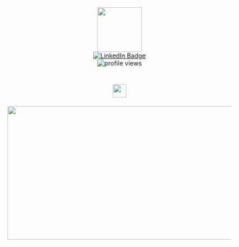 <div id="header" align="center">
  <img src="https://media.giphy.com/media/M9gbBd9nbDrOTu1Mqx/giphy.gif" width="100"/>
</div>

<div id="badges" align="center">
  <a href="https://www.linkedin.com/in/vicky-kimani-171202207/">
    <img src="https://img.shields.io/badge/LinkedIn-blue?style=for-the-badge&logo=linkedin&logoColor=white" alt="LinkedIn Badge">
  </a>
</div>

<div id="views" align="center">
  <img src="https://komarev.com/ghpvc/?username=vickykimani&style=flat-square&color=blue" alt="profile views"/>
</div>

<h1 id="headerr" align="center">
  <img src="https://media.giphy.com/media/IcJ6n6VJNjRNS/giphy.gif" width="30px"/>
</h1>

<div align="center">
  <img src="https://media.giphy.com/media/TvjaeocStSe5O/giphy.gif" width="600" height="300"/>
</div>
